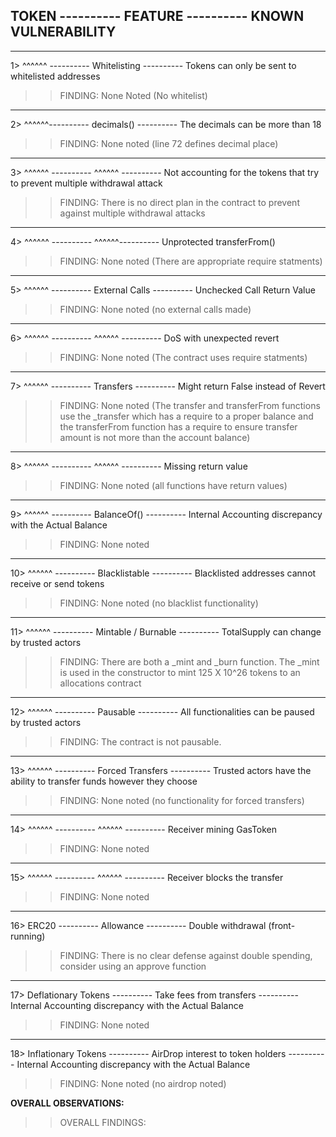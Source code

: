 ## TOKEN ---------- FEATURE ---------- KNOWN VULNERABILITY

---

1> ^^^^^^ ---------- Whitelisting ---------- Tokens can only be sent to whitelisted addresses

> > FINDING: None Noted (No whitelist)

---

2> ^^^^^^---------- decimals() ---------- The decimals can be more than 18

> > FINDING: None noted (line 72 defines decimal place)

---

3> ^^^^^^ ---------- ^^^^^^ ---------- Not accounting for the tokens that try to prevent multiple withdrawal attack

> > FINDING: There is no direct plan in the contract to prevent against multiple withdrawal attacks

---

4> ^^^^^^ ---------- ^^^^^^---------- Unprotected ‍‍‍‍‍‍‍transferFrom()

> > FINDING: None noted (There are appropriate require statments)

---

5> ^^^^^^ ---------- External Calls ---------- Unchecked Call Return Value

> > FINDING: None noted (no external calls made)

---

6> ^^^^^^ ---------- ^^^^^^ ---------- DoS with unexpected revert

> > FINDING: None noted (The contract uses require statments)

---

7> ^^^^^^ ---------- Transfers ---------- Might return False instead of Revert

> > FINDING: None noted (The transfer and transferFrom functions use the \_transfer which has a require to a proper balance and the transferFrom function has a require to ensure transfer amount is not more than the account balance)

---

8> ^^^^^^ ---------- ^^^^^^ ---------- Missing return value

> > FINDING: None noted (all functions have return values)

---

9> ^^^^^^ ---------- BalanceOf() ---------- Internal Accounting discrepancy with the Actual Balance

> > FINDING: None noted

---

10> ^^^^^^ ---------- Blacklistable ---------- Blacklisted addresses cannot receive or send tokens

> > FINDING: None noted (no blacklist functionality)

---

11> ^^^^^^ ---------- Mintable / Burnable ---------- TotalSupply can change by trusted actors

> > FINDING: There are both a \_mint and \_burn function. The \_mint is used in the constructor to mint 125 X 10^26 tokens to an allocations contract

---

12> ^^^^^^ ---------- Pausable ---------- All functionalities can be paused by trusted actors

> > FINDING: The contract is not pausable.

---

13> ^^^^^^ ---------- Forced Transfers ---------- Trusted actors have the ability to transfer funds however they choose

> > FINDING: None noted (no functionality for forced transfers)

---

14> ^^^^^^ ---------- ^^^^^^ ---------- Receiver mining GasToken

> > FINDING: None noted

---

15> ^^^^^^ ---------- ^^^^^^ ---------- Receiver blocks the transfer

> > FINDING: None noted

---

16> ERC20 ---------- Allowance ---------- Double withdrawal (front-running)

> > FINDING: There is no clear defense against double spending, consider using an approve function

---

17> Deflationary Tokens ---------- Take fees from transfers ---------- Internal Accounting discrepancy with the Actual Balance

> > FINDING: None noted

---

18> Inflationary Tokens ---------- AirDrop interest to token holders ---------- Internal Accounting discrepancy with the Actual Balance

> > FINDING: None noted (no airdrop noted)

**OVERALL OBSERVATIONS:**

> > OVERALL FINDINGS:

